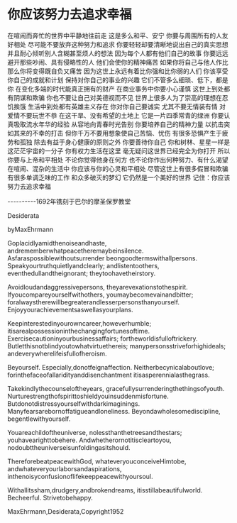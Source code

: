 # 你应该努力去追求幸福

在喧闹而奔忙的世界中平静地往前走
这是多么和平、安宁
你要与周围所有的人友好相处
尽可能不要放弃这种努力和追求
你要轻轻却要清晰地说出自己的真实思想
并且耐心倾听别人含糊甚至烦人的想法
因为每个人都有他们自己的故事
你要远远避开那些吵闹、具有侵略性的人
他们会使你的精神痛苦
如果你将自己与他人作比
那么你将变得既自负又痛苦
因为这世上永远有着比你强和比你弱的人们
你该享受你自己的成就和计划
保持对你自己的事业的兴趣
它们不管多么细琐、低下，都是你
在变化多端的时代能真正拥有的财产
在商业事务中你要小心谨慎
这世上到处都有阴谋和欺骗
你也不要让自己对美德视而不见
世界上很多人为了崇高的理想在忍饥挨饿
生活中到处都有英雄主义存在
你对你自己要诚实
尤其不要无情装有情
对爱情不要玩世不恭
在这干旱、没有希望的土地上
它是一片四季常青的绿洲
你要认真吸取流水年华的经验
从容地向青春时光告别
你要培养自己的精神力量
以抗击突如其来的不幸的打击
但你千万不要用想象使自己苦恼、忧伤
有很多恐惧产生于疲劳和孤独
除去有益于身心健康的原则之外
你要善待你自己
你和树林、星星一样是这茫茫宇宙的一分子
你有权力生活在这里
毫无疑问这世界已经完全为你打开
所以你要与上帝和平相处
不论你觉得他身在何方
也不论你作出何种努力、有什么渴望
在喧闹、混杂的生活中
你应该与你的心灵和平相处
尽管这世上有很多假冒和欺骗
有很多单调乏味的工作
和众多破灭的梦幻
它仍然是一个美好的世界
记住：你应该努力去追求幸福

----------1692年镌刻于巴尔的摩圣保罗教堂


Desiderata

byMaxEhrmann

Goplacidlyamidthenoiseandhaste,
andrememberwhatpeacetheremaybeinsilence.
Asfaraspossiblewithoutsurrender
beongoodtermswithallpersons.
Speakyourtruthquietlyandclearly;
andlistentoothers,
eventhedullandtheignorant;
theytoohavetheirstory.

Avoidloudandaggressivepersons,
theyarevexationstothespirit.
Ifyoucompareyourselfwithothers,
youmaybecomevainandbitter;
foralwaystherewillbegreaterandlesserpersonsthanyourself.
Enjoyyourachievementsaswellasyourplans.


Keepinterestedinyourowncareer,howeverhumble;
itisarealpossessioninthechangingfortunesoftime.
Exercisecautioninyourbusinessaffairs;
fortheworldisfulloftrickery.
Butletthisnotblindyoutowhatvirtuethereis;
manypersonsstriveforhighideals;
andeverywherelifeisfullofheroism.


Beyourself.
Especially,donotfeignaffection.
Neitherbecynicalaboutlove;
forinthefaceofallaridityanddisenchantment
itisasperennialasthegrass.


Takekindlythecounseloftheyears,
gracefullysurrenderingthethingsofyouth.
Nurturestrengthofspirittoshieldyouinsuddenmisfortune.
Butdonotdistressyourselfwithdarkimaginings.
Manyfearsarebornoffatigueandloneliness.
Beyondawholesomediscipline,
begentlewithyourself.


Youareachildoftheuniverse,
nolessthanthetreesandthestars;
youhavearighttobehere.
Andwhetherornotitiscleartoyou,
nodoubttheuniverseisunfoldingasitshould.


ThereforebeatpeacewithGod,
whateveryouconceiveHimtobe,
andwhateveryourlaborsandaspirations,
inthenoisyconfusionoflifekeeppeacewithyoursoul.


Withallitssham,drudgery,andbrokendreams,
itisstillabeautifulworld.
Becheerful.
Strivetobehappy.

MaxEhrmann,Desiderata,Copyright1952
